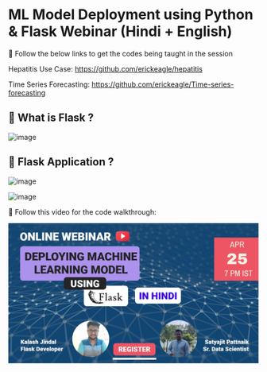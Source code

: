 # ML Model Deployment using Python & Flask Webinar (Hindi + English)

🔴 Follow the below links to get the codes being taught in the session

Hepatitis Use Case: https://github.com/erickeagle/hepatitis

Time Series Forecasting: https://github.com/erickeagle/Time-series-forecasting

## 🔴 What is Flask ?

![image](https://user-images.githubusercontent.com/34673684/116027618-f5d36600-a687-11eb-93b2-0854ded45ee5.png)

## 🔴 Flask Application ?

![image](https://user-images.githubusercontent.com/34673684/116027668-0daaea00-a688-11eb-89fa-7896268e17a9.png)

![image](https://user-images.githubusercontent.com/34673684/116027701-26b39b00-a688-11eb-8e92-df3433257ad5.png)


🔴 Follow this video for the code walkthrough:

[![Alt text](https://raw.githubusercontent.com/pik1989/ModelDeploymentFlask/main/FlaskImage.JPG)](https://www.youtube.com/watch?v=FVn1kDtMCMc)

